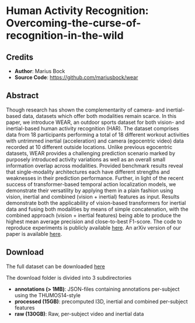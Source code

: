 # Human Activity Recognition: Overcoming-the-curse-of-recognition-in-the-wild

## Credits

- **Author**: Marius Bock
- **Source Code**: https://github.com/mariusbock/wear
  
## Abstract
Though research has shown the complementarity of camera- and inertial-based data, datasets which offer both modalities remain scarce. In this paper, we introduce WEAR, an outdoor sports dataset for both vision- and inertial-based human activity recognition (HAR). The dataset comprises data from 18 participants performing a total of 18 different workout activities with untrimmed inertial (acceleration) and camera (egocentric video) data recorded at 10 different outside locations. Unlike previous egocentric datasets, WEAR provides a challenging prediction scenario marked by purposely introduced activity variations as well as an overall small information overlap across modalities. Provided benchmark results reveal that single-modality architectures each have different strengths and weaknesses in their prediction performance. Further, in light of the recent success of transformer-based temporal action localization models, we demonstrate their versatility by applying them in a plain fashion using vision, inertial and combined (vision + inertial) features as input. Results demonstrate both the applicability of vision-based transformers for inertial data and fusing both modalities by means of simple concatenation, with the combined approach (vision + inertial features) being able to produce the highest mean average precision and close-to-best F1-score. The code to reproduce experiments is publicly available [here](https://github.com/mariusbock/wear). An arXiv version of our paper is available [here](https://arxiv.org/abs/2304.05088).

## Download
The full dataset can be downloaded [here](https://bit.ly/wear_dataset)

The download folder is divided into 3 subdirectories
- **annotations (> 1MB)**: JSON-files containing annotations per-subject using the THUMOS14-style
- **processed (15GB)**: precomputed I3D, inertial and combined per-subject features
- **raw (130GB)**: Raw, per-subject video and inertial data
